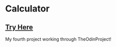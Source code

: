 # Calculator

## [Try Here](https://abdiyuu.github.io/calculator/)
My fourth project working through TheOdinProject! 

